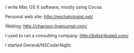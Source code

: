 


I write Mac OS X software, mostly using Cocoa.

Personal web site: http://eschatologist.net/

Weblog: http://chanson.livejournal.com/

I used to run a consulting company: http://bdistributed.com/

I started General/NSCoderNight.